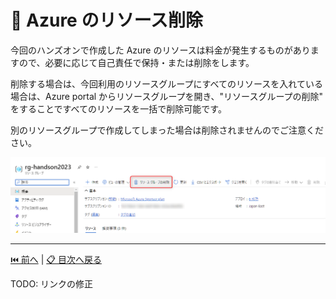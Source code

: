 # 🚮 Azure のリソース削除

今回のハンズオンで作成した Azure のリソースは料金が発生するものがありますので、必要に応じて自己責任で保持・または削除をします。

削除する場合は、今回利用のリソースグループにすべてのリソースを入れている場合は、Azure portal からリソースグループを開き、"リソースグループの削除" をすることですべてのリソースを一括で削除可能です。

別のリソースグループで作成してしまった場合は削除されませんのでご注意ください。


![image](./images/remove-azure-resource-group.png)

---

[⏮️ 前へ](./xxxxxxxxxxxxxxxxx.md) | [📋 目次へ戻る](../README.md)

TODO: リンクの修正
